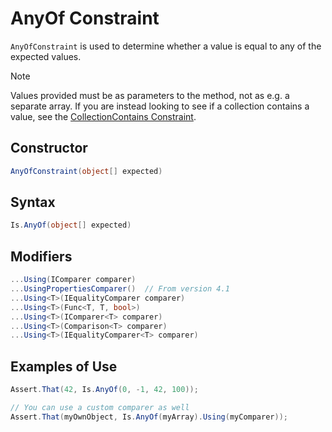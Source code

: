 # AnyOf Constraint

`AnyOfConstraint` is used to determine whether a value is equal to any of the expected values.

> [!NOTE]
> Values provided must be as parameters to the method, not as e.g. a separate array. If you are instead looking
> to see if a collection contains a value, see the [CollectionContains Constraint](xref:collectioncontainsconstraint).

## Constructor

```csharp
AnyOfConstraint(object[] expected)
```

## Syntax

```csharp
Is.AnyOf(object[] expected)
```

## Modifiers

```csharp
...Using(IComparer comparer)
...UsingPropertiesComparer()  // From version 4.1
...Using<T>(IEqualityComparer comparer)
...Using<T>(Func<T, T, bool>)
...Using<T>(IComparer<T> comparer)
...Using<T>(Comparison<T> comparer)
...Using<T>(IEqualityComparer<T> comparer)

```

## Examples of Use

```csharp
Assert.That(42, Is.AnyOf(0, -1, 42, 100));

// You can use a custom comparer as well
Assert.That(myOwnObject, Is.AnyOf(myArray).Using(myComparer));
```
